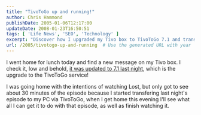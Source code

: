 ```yaml
---
title: "TivoToGo up and running!"
author: Chris Hammond
publishDate: 2005-01-06T12:17:00
updateDate: 2008-01-23T16:50:51
tags: [ 'Life News', 'SEO', 'Technology' ]
excerpt: "Discover how I upgraded my Tivo box to TivoToGo 7.1 and transferred last night's episode to my PC for convenient viewing - all on a quick lunch break!"
url: /2005/tivotogo-up-and-running  # Use the generated URL with year
---
```

<P>I went home for lunch today and find a new message on my Tivo box. I check it, low and behold, <A href="https://www.chrishammond.com/archive/2005/01/03/448">it was updated to 7.1 last night</A>, which is the upgrade to the TivoToGo service!</P> <P>I was going home with the intentions of watching Lost, but only got to see about 30 minutes of the episode because I started transfering last night's episode to my PC via TivoToGo, when I get home this evening I'll see what all I can get it to do with that episode, as well as finish watching it.</P>

